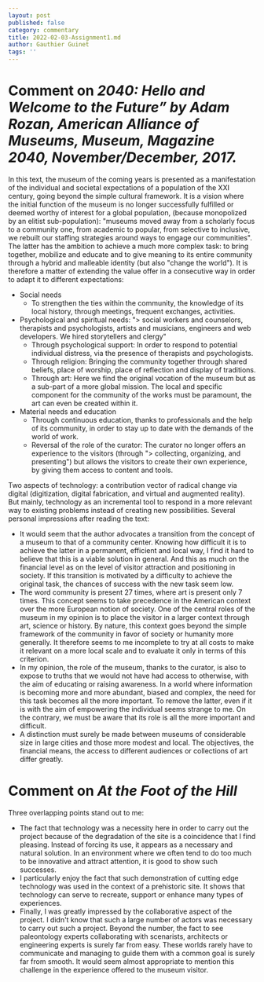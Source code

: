 ```yaml
---
layout: post
published: false
category: commentary
title: 2022-02-03-Assignment1.md
author: Gauthier Guinet
tags: ''
---
```

# Comment on _2040: Hello and Welcome to the Future” by Adam Rozan, American Alliance of Museums, Museum, Magazine 2040, November/December, 2017._

In this text, the museum of the coming years is presented as a manifestation of the individual and societal expectations of a population of the XXI century, going beyond the simple cultural framework. It is a vision where the initial function of the museum is no longer successfully fulfilled or deemed worthy of interest for a global population, (because monopolized by an elitist sub-population): "museums moved away from a scholarly focus to a community one, from academic to popular, from selective to inclusive, we rebuilt our staffing strategies around ways to engage our communities". The latter has the ambition to achieve a much more complex task: to bring together, mobilize and educate and to give meaning to its entire community through a hybrid and malleable identity (but also "change the world"). It is therefore a matter of extending the value offer in a consecutive way in order to adapt it to different expectations:

* Social needs
    * To strengthen the ties within the community, the knowledge of its local history, through meetings, frequent exchanges, activities.
* Psychological and spiritual needs: "> social workers and counselors, therapists and psychologists, artists and musicians, engineers and web developers. We hired storytellers and clergy" 
    * Through psychological support: In order to respond to potential individual distress, via the presence of therapists and psychologists. 
    * Through religion: Bringing the community together through shared beliefs, place of worship, place of reflection and display of traditions. 
    * Through art: Here we find the original vocation of the museum but as a sub-part of a more global mission. The local and specific component for the community of the works must be paramount, the art can even be created within it. 
* Material needs and education
    * Through continuous education, thanks to professionals and the help of its community, in order to stay up to date with the demands of the world of work.
    * Reversal of the role of the curator: The curator no longer offers an experience to the visitors (through "> collecting, organizing, and presenting") but allows the visitors to create their own experience, by giving them access to content and tools. 


Two aspects of technology: a contribution vector of radical change via digital (digitization, digital fabrication, and virtual and augmented reality). But mainly, technology as an incremental tool to respond in a more relevant way to existing problems instead of creating new possibilities. 
Several personal impressions after reading the text:

* It would seem that the author advocates a transition from the concept of a museum to that of a community center. Knowing how difficult it is to achieve the latter in a permanent, efficient and local way, I find it hard to believe that this is a viable solution in general. And this as much on the financial level as on the level of visitor attraction and positioning in society. If this transition is motivated by a difficulty to achieve the original task, the chances of success with the new task seem low. 
* The word community is present 27 times, where art is present only 7 times. This concept seems to take precedence in the American context over the more European notion of society. One of the central roles of the museum in my opinion is to place the visitor in a larger context through art, science or history. By nature, this context goes beyond the simple framework of the community in favor of society or humanity more generally. It therefore seems to me incomplete to try at all costs to make it relevant on a more local scale and to evaluate it only in terms of this criterion.
* In my opinion, the role of the museum, thanks to the curator, is also to expose to truths that we would not have had access to otherwise, with the aim of educating or raising awareness. In a world where information is becoming more and more abundant, biased and complex, the need for this task becomes all the more important. To remove the latter, even if it is with the aim of empowering the individual seems strange to me. On the contrary, we must be aware that its role is all the more important and difficult.  
* A distinction must surely be made between museums of considerable size in large cities and those more modest and local. The objectives, the financial means, the access to different audiences or collections of art differ greatly.

# Comment on _At the Foot of the Hill_

Three overlapping points stand out to me:
* The fact that technology was a necessity here in order to carry out the project because of the degradation of the site is a coincidence that I find pleasing. Instead of forcing its use, it appears as a necessary and natural solution. In an environment where we often tend to do too much to be innovative and attract attention, it is good to show such successes.
* I particularly enjoy the fact that such demonstration of cutting edge technology was used in the context of a prehistoric site.  It shows that technology can serve to recreate, support or enhance many types of experiences. 
* Finally, I was greatly impressed by the collaborative aspect of the project. I didn't know that such a large number of actors was necessary to carry out such a project. Beyond the number, the fact to see paleontology experts collaborating with scenarists, architects or engineering experts is surely far from easy. These worlds rarely have to communicate and managing to guide them with a common goal is surely far from smooth. It would seem almost appropriate to mention this challenge in the experience offered to the museum visitor.




